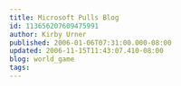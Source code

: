 ```yaml
---
title: Microsoft Pulls Blog
id: 113656207609475991
author: Kirby Urner
published: 2006-01-06T07:31:00.000-08:00
updated: 2006-11-15T11:43:07.410-08:00
blog: world_game
tags: 
---
```


